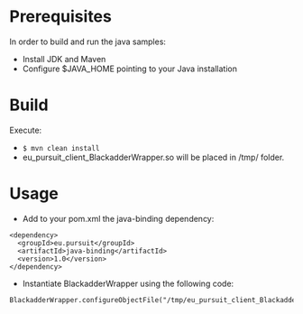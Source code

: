 # Prerequisites

In order to build and run the java samples:

- Install JDK and Maven
- Configure $JAVA_HOME pointing to your Java installation

# Build
Execute:

- ```$ mvn clean install```
- eu_pursuit_client_BlackadderWrapper.so will be placed in /tmp/ folder.

# Usage
- Add to your pom.xml the java-binding dependency:
```
<dependency>
  <groupId>eu.pursuit</groupId>
  <artifactId>java-binding</artifactId>
  <version>1.0</version>
</dependency>
```
- Instantiate BlackadderWrapper using the following code:
```
BlackadderWrapper.configureObjectFile("/tmp/eu_pursuit_client_BlackadderWrapper.so");
```
